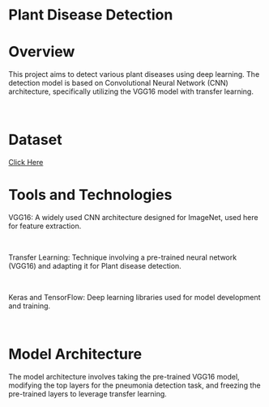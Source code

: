 # Plant Disease Detection
<h1>Overview</h1>
<p>This project aims to detect various plant diseases using deep learning. The detection model is based on Convolutional Neural Network (CNN) architecture, specifically utilizing the VGG16 model with transfer learning.</p><br>
<h1>Dataset</h1>
<a href="https://www.kaggle.com/datasets/poornimasingh/plant-village">Click Here</a><br>
<h1>Tools and Technologies</h1>
<p>VGG16: A widely used CNN architecture designed for ImageNet, used here for feature extraction.</p><br>
<p>Transfer Learning: Technique involving a pre-trained neural network (VGG16) and adapting it for Plant disease detection.</p><br>
<p>Keras and TensorFlow: Deep learning libraries used for model development and training.</p><br>
<h1>Model Architecture</h1>
<p>The model architecture involves taking the pre-trained VGG16 model, modifying the top layers for the pneumonia detection task, and freezing the pre-trained layers to leverage transfer learning.</p>
